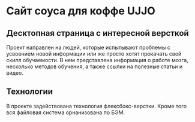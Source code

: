 # Сайт соуса для коффе UJJO 
## Десктопная страница c интересной версткой 
Проект направлен на людей, которые испытывают проблемы с усвоением новой информации или же просто хотят прокачать свой скилл обучаемости. В нем представлена информация о работе мозга, несколько методов обучения, а также ссылки на полезные статьи и видео. 
## Технологии 
В проекте задействована технология флексбокс-верстки. Кроме того вся файловая система орнанизована по БЭМ. 
